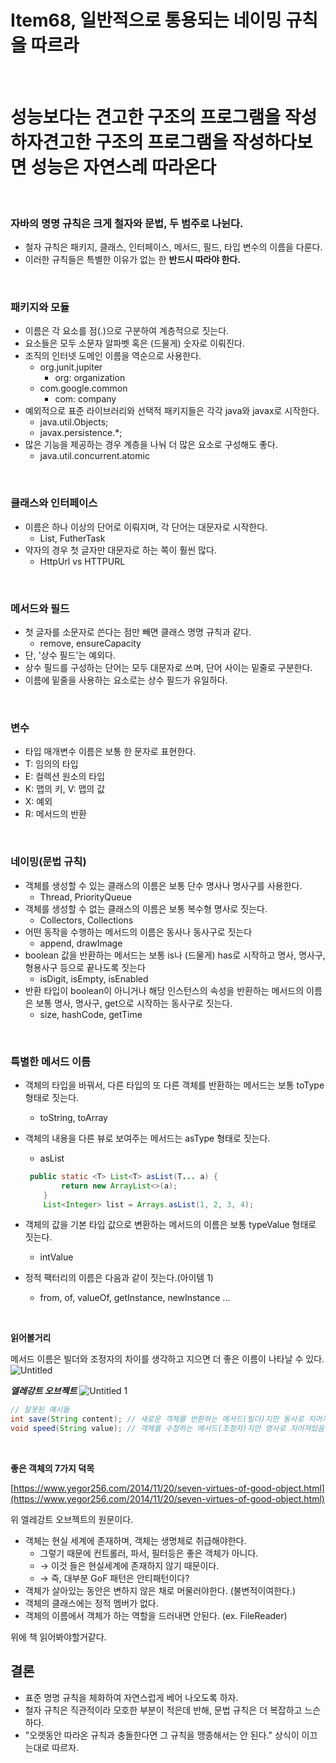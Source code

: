 # Item68, 일반적으로 통용되는 네이밍 규칙을 따르라
<br>

# 성능보다는 견고한 구조의 프로그램을 작성하자견고한 구조의 프로그램을 작성하다보면 성능은 자연스레 따라온다
<br>

### **자바의 명명 규칙은 크게 철자와 문법, 두 범주로 나뉜다.**

- 철자 규칙은 패키지, 클래스, 인터페이스, 메서드, 필드, 타입 변수의 이름을 다룬다.
- 이러한 규칙들은 특별한 이유가 없는 한 **반드시 따라야 한다.**
<br>

### **패키지와 모듈**

- 이름은 각 요소를 점(.)으로 구분하여 계층적으로 짓는다.
- 요소들은 모두 소문자 알파벳 혹은 (드물게) 숫자로 이뤄진다.
- 조직의 인터넷 도메인 이름을 역순으로 사용한다.
    - org.junit.jupiter
        - org: organization
    - com.google.common
        - com: company
- 예외적으로 표준 라이브러리와 선택적 패키지들은 각각 java와 javax로 시작한다.
    - java.util.Objects;
    - javax.persistence.*;
- 많은 기능을 제공하는 경우 계층을 나눠 더 많은 요소로 구성해도 좋다.
    - java.util.concurrent.atomic
<br>

### **클래스와 인터페이스**

- 이름은 하나 이상의 단어로 이뤄지며, 각 단어는 대문자로 시작한다.
    - List, FutherTask
- 약자의 경우 첫 글자만 대문자로 하는 쪽이 훨씬 많다.
    - HttpUrl vs HTTPURL
<br>

### **메서드와 필드**

- 첫 글자를 소문자로 쓴다는 점만 빼면 클래스 명명 규칙과 같다.
    - remove, ensureCapacity
- 단, '상수 필드'는 예외다.
- 상수 필드를 구성하는 단어는 모두 대문자로 쓰며, 단어 사이는 밑줄로 구분한다.
- 이름에 밑줄을 사용하는 요소로는 상수 필드가 유일하다.
<br>

### **변수**

- 타입 매개변수 이름은 보통 한 문자로 표현한다.
- T: 임의의 타입
- E: 컬렉션 원소의 타입
- K: 맵의 키, V: 맵의 값
- X: 예외
- R: 메서드의 반환
<br>

### **네이밍(문법 규칙)**

- 객체를 생성할 수 있는 클래스의 이름은 보통 단수 명사나 명사구를 사용한다.
    - Thread, PriorityQueue
- 객체를 생성할 수 없는 클래스의 이름은 보통 복수형 명사로 짓는다.
    - Collectors, Collections
- 어떤 동작을 수행하는 메서드의 이름은 동사나 동사구로 짓는다
    - append, drawImage
- boolean 값을 반환하는 메서드는 보통 is나 (드물게) has로 시작하고 명사, 명사구, 형용사구 등으로 끝나도록 짓는다
    - isDigit, isEmpty, isEnabled
- 반환 타입이 boolean이 아니거나 해당 인스턴스의 속성을 반환하는 메서드의 이름은 보통 명사, 명사구, get으로 시작하는 동사구로 짓는다.
    - size, hashCode, getTime
<br>

### **특별한 메서드 이름**

- 객체의 타입을 바꿔서, 다른 타입의 또 다른 객체를 반환하는 메서드는 보통 toType 형태로 짓는다.
    - toString, toArray
- 객체의 내용을 다른 뷰로 보여주는 메서드는 asType 형태로 짓는다.
    - asList
    
    ```java
     public static <T> List<T> asList(T... a) {
            return new ArrayList<>(a);
        }
        List<Integer> list = Arrays.asList(1, 2, 3, 4);
    ```
    
- 객체의 값을 기본 타입 값으로 변환하는 메서드의 이름은 보통 typeValue 형태로 짓는다.
    - intValue
- 정적 팩터리의 이름은 다음과 같이 짓는다.(아이템 1)
    - from, of, valueOf, getInstance, newInstance ...
 <br>
 

**읽어볼거리**

메서드 이름은 빌더와 조정자의 차이를 생각하고 지으면 더 좋은 이름이 나타날 수 있다.  
![Untitled](https://user-images.githubusercontent.com/72185011/178976963-f4a88bf4-d57a-4981-a5bd-3542a06cf11c.png)
<br>

***엘레강트 오브젝트*** 
![Untitled 1](https://user-images.githubusercontent.com/72185011/178976974-88cccbff-d655-4e19-9493-18e87c074ea8.png)

```java
// 잘못된 예시들
int save(String content); // 새로운 객체를 반환하는 메서드(빌더)지만 동사로 지어져있음(조정자)
void speed(String value); // 객체를 수정하는 메서드(조정자)지만 명사로 지어져있음(빌더)
```
<br>

****좋은 객체의 7가지 덕목****

[https://www.yegor256.com/2014/11/20/seven-virtues-of-good-object.html](https://www.yegor256.com/2014/11/20/seven-virtues-of-good-object.html)

위 엘레강트 오브젝트의 원문이다. 

- 객체는 현실 세계에 존재하며, 객체는 생명체로 취급해야한다.
    - 그렇기 때문에 컨트롤러, 파서, 필터등은 좋은 객체가 아니다.   
    - → 이것 들은 현실세계에 존재하지 않기 때문이다.   
    - → 즉, 대부분 GoF 패턴은 안티패턴이다?  
- 객체가 살아있는 동안은 변하지 않은 채로 머물러야한다. (불변적이여한다.)
- 객체의 클래스에는 정적 멤버가 없다.
- 객체의 이름에서 객체가 하는 역할을 드러내면 안된다. (ex. FileReader)

위에 책 읽어봐야할거같다. 
<br>

## 결론

- 표준 명명 규칙을 체화하여 자연스럽게 베어 나오도록 하자.  
- 철자 규칙은 직관적이라 모호한 부분이 적은데 반해, 문법 규칙은 더 복잡하고 느슨하다.  
- "오랫동안 따라온 규칙과 충돌한다면 그 규칙을 맹종해서는 안 된다." 상식이 이끄는대로 따르자.  
